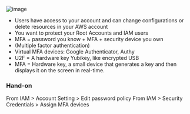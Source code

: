 ![image](https://github.com/nhvu95/aws-handbook/assets/26276890/95fefff4-6b2f-4aaf-b773-17920277cc15)

* Users have access to your account and can change configurations or delete resources in your AWS account
* You want to protect your Root Accounts and IAM users
* MFA = password you know + MFA + security device you own
* (Multiple factor authentication)
* Virtual MFA devices: Google Authenticator, Authy
* U2F = A hardware key Yubikey, like encrypted USB
* MFA = Hardware key, a small device that generates a key and then displays it on the screen in real-time.

### Hand-on
From IAM > Account Setting > Edit password policy
From IAM > Security Credentials > Assign MFA devices

